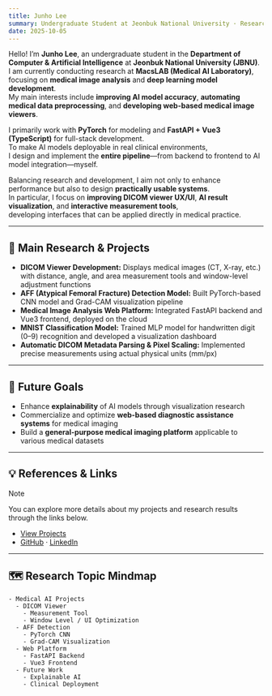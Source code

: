 ```yaml
---
title: Junho Lee
summary: Undergraduate Student at Jeonbuk National University · Researcher at MacsLAB (Medical AI Laboratory)
date: 2025-10-05
---
```


<div class="text-justify">

Hello! I’m **Junho Lee**, an undergraduate student in the **Department of Computer & Artificial Intelligence** at **Jeonbuk National University (JBNU)**.  
I am currently conducting research at **MacsLAB (Medical AI Laboratory)**, focusing on **medical image analysis** and **deep learning model development**.  
My main interests include **improving AI model accuracy**, **automating medical data preprocessing**, and **developing web-based medical image viewers**.

I primarily work with **PyTorch** for modeling and **FastAPI + Vue3 (TypeScript)** for full-stack development.  
To make AI models deployable in real clinical environments,  
I design and implement the **entire pipeline**—from backend to frontend to AI model integration—myself.

Balancing research and development, I aim not only to enhance performance but also to design **practically usable systems**.  
In particular, I focus on **improving DICOM viewer UX/UI**, **AI result visualization**, and **interactive measurement tools**,  
developing interfaces that can be applied directly in medical practice.

---

## 🔬 Main Research & Projects

- **DICOM Viewer Development:** Displays medical images (CT, X-ray, etc.) with distance, angle, and area measurement tools and window-level adjustment functions
- **AFF (Atypical Femoral Fracture) Detection Model:** Built PyTorch-based CNN model and Grad-CAM visualization pipeline
- **Medical Image Analysis Web Platform:** Integrated FastAPI backend and Vue3 frontend, deployed on the cloud
- **MNIST Classification Model:** Trained MLP model for handwritten digit (0–9) recognition and developed a visualization dashboard
- **Automatic DICOM Metadata Parsing & Pixel Scaling:** Implemented precise measurements using actual physical units (mm/px)

---

## 🧭 Future Goals

- Enhance **explainability** of AI models through visualization research
- Commercialize and optimize **web-based diagnostic assistance systems** for medical imaging
- Build a **general-purpose medical imaging platform** applicable to various medical datasets

---

## 💡 References & Links

> [!NOTE]
> You can explore more details about my projects and research results through the links below.

- [View Projects](/#project)
- [GitHub](https://github.com/tunho) · [LinkedIn](https://linkedin.com/in/junho-lee-05a711310)

---

## 🗺️ Research Topic Mindmap

```markmap {height="250px"}
- Medical AI Projects
  - DICOM Viewer
    - Measurement Tool
    - Window Level / UI Optimization
  - AFF Detection
    - PyTorch CNN
    - Grad-CAM Visualization
  - Web Platform
    - FastAPI Backend
    - Vue3 Frontend
  - Future Work
    - Explainable AI
    - Clinical Deployment

```

</div>
